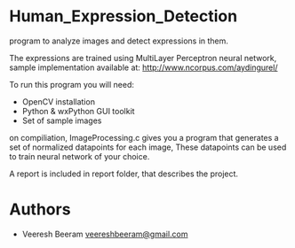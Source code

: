 Human_Expression_Detection
==========================

program to analyze images and detect expressions in them.

The expressions are trained using MultiLayer Perceptron neural network, sample implementation available at: http://www.ncorpus.com/aydingurel/

To run this program you will need:
* OpenCV installation
* Python & wxPython GUI toolkit
* Set of sample images

on compiliation, ImageProcessing.c gives you a program that generates a set of normalized datapoints for each image, These datapoints can be used to train neural network of your choice.

A report is included in report folder, that describes the project.

Authors
=======
* Veeresh Beeram <veereshbeeram@gmail.com>
